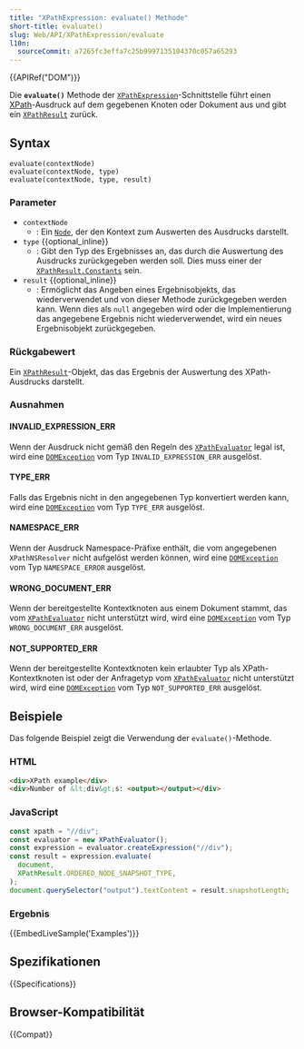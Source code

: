 ```yaml
---
title: "XPathExpression: evaluate() Methode"
short-title: evaluate()
slug: Web/API/XPathExpression/evaluate
l10n:
  sourceCommit: a7265fc3effa7c25b9997135104370c057a65293
---
```


{{APIRef("DOM")}}

Die **`evaluate()`** Methode der
[`XPathExpression`](/de/docs/Web/API/XPathExpression)-Schnittstelle führt einen [XPath](/de/docs/Web/XML/XPath)-Ausdruck auf dem gegebenen Knoten oder Dokument aus und gibt ein [`XPathResult`](/de/docs/Web/API/XPathResult) zurück.

## Syntax

```js-nolint
evaluate(contextNode)
evaluate(contextNode, type)
evaluate(contextNode, type, result)
```

### Parameter

- `contextNode`
  - : Ein [`Node`](/de/docs/Web/API/Node), der den Kontext zum Auswerten des Ausdrucks darstellt.
- `type` {{optional_inline}}
  - : Gibt den Typ des Ergebnisses an, das durch die Auswertung des Ausdrucks zurückgegeben werden soll. Dies muss einer der [`XPathResult.Constants`](/de/docs/Web/API/XPathResult#Constants) sein.
- `result` {{optional_inline}}
  - : Ermöglicht das Angeben eines Ergebnisobjekts, das wiederverwendet und von dieser Methode zurückgegeben werden kann. Wenn dies als `null` angegeben wird oder die Implementierung das angegebene Ergebnis nicht wiederverwendet, wird ein neues Ergebnisobjekt zurückgegeben.

### Rückgabewert

Ein [`XPathResult`](/de/docs/Web/API/XPathResult)-Objekt, das das Ergebnis der Auswertung des XPath-Ausdrucks darstellt.

### Ausnahmen

#### INVALID_EXPRESSION_ERR

Wenn der Ausdruck nicht gemäß den Regeln des
[`XPathEvaluator`](/de/docs/Web/API/XPathEvaluator) legal ist, wird eine [`DOMException`](/de/docs/Web/API/DOMException) vom Typ `INVALID_EXPRESSION_ERR` ausgelöst.

#### TYPE_ERR

Falls das Ergebnis nicht in den angegebenen Typ konvertiert werden kann, wird eine
[`DOMException`](/de/docs/Web/API/DOMException) vom Typ `TYPE_ERR` ausgelöst.

#### NAMESPACE_ERR

Wenn der Ausdruck Namespace-Präfixe enthält, die vom angegebenen `XPathNSResolver` nicht aufgelöst werden können, wird eine [`DOMException`](/de/docs/Web/API/DOMException) vom Typ `NAMESPACE_ERROR` ausgelöst.

#### WRONG_DOCUMENT_ERR

Wenn der bereitgestellte Kontextknoten aus einem Dokument stammt, das vom [`XPathEvaluator`](/de/docs/Web/API/XPathEvaluator) nicht unterstützt wird, wird eine [`DOMException`](/de/docs/Web/API/DOMException) vom Typ `WRONG_DOCUMENT_ERR` ausgelöst.

#### NOT_SUPPORTED_ERR

Wenn der bereitgestellte Kontextknoten kein erlaubter Typ als XPath-Kontextknoten ist oder der Anfragetyp vom [`XPathEvaluator`](/de/docs/Web/API/XPathEvaluator) nicht unterstützt wird, wird eine [`DOMException`](/de/docs/Web/API/DOMException) vom Typ `NOT_SUPPORTED_ERR` ausgelöst.

## Beispiele

Das folgende Beispiel zeigt die Verwendung der `evaluate()`-Methode.

### HTML

```html
<div>XPath example</div>
<div>Number of &lt;div&gt;s: <output></output></div>
```

### JavaScript

```js
const xpath = "//div";
const evaluator = new XPathEvaluator();
const expression = evaluator.createExpression("//div");
const result = expression.evaluate(
  document,
  XPathResult.ORDERED_NODE_SNAPSHOT_TYPE,
);
document.querySelector("output").textContent = result.snapshotLength;
```

### Ergebnis

{{EmbedLiveSample('Examples')}}

## Spezifikationen

{{Specifications}}

## Browser-Kompatibilität

{{Compat}}
